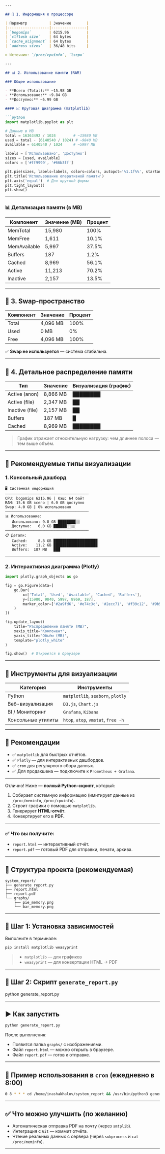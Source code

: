 
```markdown


---

## 🔧 1. Информация о процессоре

| Параметр          | Значение       |
|-------------------|----------------|
| `bogomips`        | 6215.96        |
| `clflush size`    | 64 bytes       |
| `cache_alignment` | 64 bytes       |
| `address sizes`   | 36/48 bits     |

> Источник: `/proc/cpuinfo`, `lscpu`

---

## 📊 2. Использование памяти (RAM)

### Общее использование

- **Всего (Total):** ~15.98 GB
- **Использовано:** ~9.84 GB
- **Доступно:** ~5.99 GB

#### 📈 Круговая диаграмма (matplotlib)

```python
import matplotlib.pyplot as plt

# Данные в MB
total = 16363492 / 1024        # ~15980 MB
used = total - (6140540 / 1024) # ~9840 MB
available = 6140540 / 1024     # ~5997 MB

labels = ['Использовано', 'Доступно']
sizes = [used, available]
colors = ['#ff9999', '#66b3ff']

plt.pie(sizes, labels=labels, colors=colors, autopct='%1.1f%%', startangle=90)
plt.title('Использование оперативной памяти')
plt.axis('equal')  # Для круглой формы
plt.tight_layout()
plt.show()
```

---

### 📊 Детализация памяти (в MB)

| Компонент       | Значение (MB) | Процент |
|-----------------|---------------|---------|
| MemTotal        | 15,980        | 100%    |
| MemFree         | 1,611         | 10.1%   |
| MemAvailable    | 5,997         | 37.5%   |
| Buffers         | 187           | 1.2%    |
| Cached          | 8,969         | 56.1%   |
| Active          | 11,213        | 70.2%   |
| Inactive        | 2,157         | 13.5%   |

---

## 💾 3. Swap-пространство

| Компонент | Значение     | Процент |
|----------|--------------|--------|
| Total    | 4,096 MB     | 100%   |
| Used     | 0 MB         | 0%     |
| Free     | 4,096 MB     | 100%   |

✅ **Swap не используется** — система стабильна.

---

## 🧩 4. Детальное распределение памяти

| Тип              | Значение | Визуализация (график) |
|------------------|----------|------------------------|
| Active (anon)    | 8,866 MB | ████████               |
| Active (file)    | 2,347 MB | ██                     |
| Inactive (file)  | 2,157 MB | ██                     |
| Buffers          | 187 MB   | █                      |
| Cached           | 8,969 MB | ████████               |

> График отражает относительную нагрузку: чем длиннее полоса — тем выше объём.

---

## 🎨 Рекомендуемые типы визуализации

### 1. Консольный дашборд

```
🖥️ Системная информация
──────────────────────────────────────
CPU: bogomips 6215.96 | Кэш: 64 байт
RAM: 15.6 GB всего | 6.0 GB доступно
Swap: 4.0 GB | 0% использовано
──────────────────────────────────────
📊 Использование:
   Использовано: 9.8 GB ████████░░
   Доступно:   6.0 GB ██████░░░░
──────────────────────────────────────
📋 Детали:
   Cached:     8.8 GB ████████████████████
   Active:    11.2 GB ████████████████████
   Buffers:  187 MB   ███
```

---

### 2. Интерактивная диаграмма (Plotly)

```python
import plotly.graph_objects as go

fig = go.Figure(data=[
    go.Bar(
        x=['Total', 'Used', 'Available', 'Cached', 'Buffers'],
        y=[15980, 9840, 5997, 8969, 187],
        marker_color=['#2a9fd6', '#e74c3c', '#2ecc71', '#f39c12', '#9b59b6']
    )
])

fig.update_layout(
    title="Распределение памяти (MB)",
    xaxis_title="Компонент",
    yaxis_title="Объём (MB)",
    template="plotly_white"
)

fig.show()  # Откроется в браузере
```

---

## 📱 Инструменты для визуализации

| Категория         | Инструменты                                  |
|-------------------|---------------------------------------------|
| Python            | `matplotlib`, `seaborn`, `plotly`           |
| Веб-визуализация  | `D3.js`, `Chart.js`                          |
| BI / Мониторинг   | `Grafana`, `Kibana`                          |
| Консольные утилиты| `htop`, `atop`, `vmstat`, `free -h`          |

---

## 📌 Рекомендации

- ✅ `matplotlib` для быстрых отчётов.
- ✅ `Plotly` — для интерактивных дашбордов.
- ✅ `cron` для регулярного сбора данных.
- ✅  Для продакшена — подключите к `Prometheus + Grafana`.

---
Отлично! Ниже — **полный Python-скрипт**, который:
1. Собирает системную информацию (имитирует данные из `/proc/meminfo`, `/proc/cpuinfo`).
2. Строит графики с помощью `matplotlib`.
3. Генерирует **HTML-отчёт**.
4. Конвертирует его в **PDF**.

---

### ✅ Что вы получите:
- `report.html` — интерактивный отчёт.
- `report.pdf` — готовый PDF для отправки, печати, архива.

---

## 📁 Структура проекта (рекомендуемая)

```
system_report/
├── generate_report.py
├── report.html
├── report.pdf
└── graphs/
    ├── pie_memory.png
    └── bar_memory.png
```

---

## 🐍 Шаг 1: Установка зависимостей

Выполните в терминале:

```bash
pip install matplotlib weasyprint
```

> - `matplotlib` — для графиков  
> - `weasyprint` — для конвертации HTML → PDF

---

## 📄 Шаг 2: Скрипт `generate_report.py`

python generate_report.py

---

## ▶️ Как запустить

```bash
python generate_report.py
```

После выполнения:
- Появится папка `graphs/` с изображениями.
- Файл `report.html` — можно открыть в браузере.
- Файл `report.pdf` — готов к отправке.

---

## 📎 Пример использования в `cron` (ежедневно в 8:00)

```bash
0 8 * * * cd /home/inashakhalov/system_report && /usr/bin/python3 generate_report.py
```

---

## ✅ Что можно улучшить (по желанию)

- Автоматическая отправка PDF на почту (через `smtplib`).
- Интеграция с `Git` — коммит отчёта.
- Чтение реальных данных с сервера (через `subprocess` и `cat /proc/meminfo`).

---



